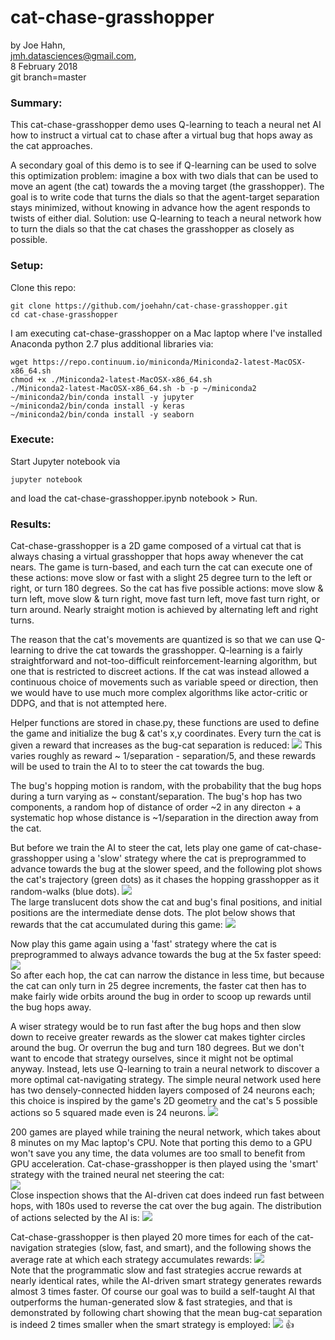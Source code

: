 # cat-chase-grasshopper

by Joe Hahn,<br />
jmh.datasciences@gmail.com,<br />
8 February 2018<br />
git branch=master


### Summary:
This cat-chase-grasshopper demo uses Q-learning to teach a neural net AI how to instruct
a virtual cat to chase after a virtual bug that hops away as the cat approaches.

A secondary goal of this demo is to see if Q-learning can be used to solve
this optimization problem: imagine a box with two dials that can be used
to move an agent (the cat) towards the a moving target (the grasshopper). The goal
is to write code that turns the dials so that the agent-target separation stays
minimized, without knowing in advance how the agent responds to twists of either
dial. Solution: use Q-learning to teach a neural network how to turn the dials so that
the cat chases the grasshopper as closely as possible.

### Setup:

Clone this repo:

    git clone https://github.com/joehahn/cat-chase-grasshopper.git
    cd cat-chase-grasshopper

I am executing cat-chase-grasshopper on a Mac laptop where I've installed
Anaconda python 2.7 plus additional libraries via:

    wget https://repo.continuum.io/miniconda/Miniconda2-latest-MacOSX-x86_64.sh
    chmod +x ./Miniconda2-latest-MacOSX-x86_64.sh
    ./Miniconda2-latest-MacOSX-x86_64.sh -b -p ~/miniconda2
    ~/miniconda2/bin/conda install -y jupyter
    ~/miniconda2/bin/conda install -y keras
    ~/miniconda2/bin/conda install -y seaborn

### Execute:

Start Jupyter notebook via

    jupyter notebook

and load the cat-chase-grasshopper.ipynb notebook > Run.

### Results:

Cat-chase-grasshopper is a 2D game composed of a virtual cat that is always chasing
a virtual grasshopper that hops away whenever the cat nears. The game is turn-based, and each
turn the cat can execute one of these actions: move slow or fast with a slight
25 degree turn to the left or right, or turn 180 degrees. So the cat has five possible
actions: move slow & turn left, move slow & turn right, move fast turn left, move fast
turn right, or turn around. Nearly straight motion is achieved by alternating
left and right turns.

The reason that the cat's movements are quantized is so that we can use Q-learning
to drive the cat towards the grasshopper. Q-learning is a fairly straightforward
and not-too-difficult reinforcement-learning algorithm, but one that is restricted
to discreet actions. If the cat was instead allowed a continuous choice of movements such as
variable speed or direction, then we would have to use much more complex algorithms
like actor-critic or DDPG, and that is not attempted here.
 
Helper functions are stored in chase.py, these functions are used to define
the game and initialize the bug & cat's x,y coordinates. Every turn the cat is given a
reward that increases as the bug-cat separation is reduced:
![](figs/reward_vs_separation.png)
This varies roughly as reward ~ 1/separation - separation/5, and these rewards will be used
to train the AI to to steer the cat towards the bug.

The bug's hopping motion is random, with the probability that the bug hops during a turn
varying as ~ constant/separation. The bug's hop has two components, a
random hop of distance of order ~2 in any directon + a systematic hop whose distance
is ~1/separation in the direction away from the cat.

But before we train the AI to steer the cat, lets play one game of cat-chase-grasshopper
using a 'slow' strategy where the cat is preprogrammed to advance towards the bug
at the slower speed, and the following plot shows the cat's trajectory (green dots)
as it chases the hopping grasshopper as it random-walks (blue dots).
![](figs/xy_slow.png)<br />
The large translucent dots show the cat and bug's final positions, and initial
positions are the intermediate dense dots. The plot below shows that rewards
that the cat accumulated during this game:
![](figs/rewards.png)

Now play this game again using a 'fast' strategy where the cat is preprogrammed
to always advance towards the bug at the 5x faster speed:
![](figs/xy_fast.png)<br />
So after each hop, the cat can narrow the distance in less time, but because the cat
can only turn in 25 degree increments, the faster cat then has to make 
fairly wide orbits around the bug in order to scoop up rewards until the bug
hops away.

A wiser strategy would be to run fast after the bug hops and then slow down to receive greater
rewards as the slower cat makes tighter circles around the bug. Or overrun the bug
and turn 180 degrees. But we don't want to encode that strategy ourselves,
since it might not be optimal anyway. Instead, lets use Q-learning to train
a neural network to discover a more optimal cat-navigating strategy.
The simple neural network used here has two densely-connected hidden layers composed of 24
neurons each; this choice is inspired by the game's 2D geometry and the cat's 5 possible actions
so 5 squared made even is 24 neurons.
![](figs/network.png)

200 games are played while training the neural network, which takes about 8 minutes on
my Mac laptop's CPU. Note that porting this demo to a GPU won't save you any time, 
the data volumes are too small to benefit from GPU acceleration. Cat-chase-grasshopper
is then played using the 'smart' strategy with the trained neural net steering the cat:<br />
![](figs/xy_smart.png)<br />
Close inspection shows that the AI-driven cat does indeed run fast between hops,
with 180s used to reverse the cat over the bug again. The distribution of actions selected by
the AI is:
![](figs/actions.png)<br />

Cat-chase-grasshopper is then played 20 more times for each of the cat-navigation
strategies (slow, fast, and smart), and the following shows the average rate
at which each strategy accumulates rewards:
![](figs/strategy_rewards.png)<br />
Note that the programmatic slow and fast strategies accrue rewards at nearly identical rates,
while the AI-driven smart strategy generates rewards almost 3 times faster.
Of course our goal was to build a self-taught AI that outperforms the human-generated
slow & fast strategies, and that is demonstrated by following chart showing that the mean bug-cat
separation is indeed 2 times smaller when the smart strategy is employed:
![](figs/separation_strategy.png)
:thumbsup:

